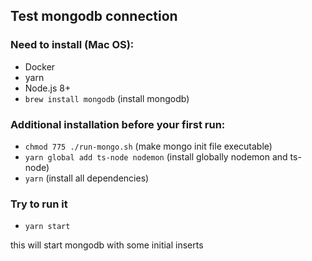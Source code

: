 ## Test mongodb connection

### Need to install (Mac OS):

- Docker
- yarn
- Node.js 8+
- `brew install mongodb` (install mongodb)

### Additional installation before your first run:

- `chmod 775 ./run-mongo.sh` (make mongo init file executable)
- `yarn global add ts-node nodemon` (install globally nodemon and ts-node)
- `yarn` (install all dependencies)

### Try to run it

- `yarn start` 

this will start mongodb with some initial inserts
